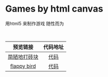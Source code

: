 <h1>Games by html canvas</h1>
<p>用html5 来制作游戏 随性而为</p>
<br>
<table>
<thead><tr><th align="center">预览链接</th><th align="center">代码地址</th></tr></thead>
<tbody>
<tr><td align="center"><a href="http://sunville.github.io/TH_GAME/2dbreakout/index.html">简陋地打砖块</a></td>
<td align="center"><a href="https://github.com/sunville/TH_GAME/tree/master/2dbreakout">代码</a></td>
</tr>
<tr>
<td align="center"><a href="http://sunville.github.io/TH_GAME/flappybird/index.html">flappy bird</a></td>
<td align="center"><a href="https://github.com/sunville/TH_GAME/tree/master/flappybird">代码</a></td>
</tr>
</tbody>
</table>